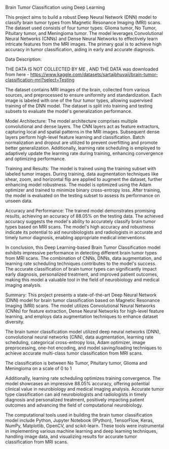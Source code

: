 Brain Tumor Classification using Deep Learning

This project aims to build a robust Deep Neural Network (DNN) model to classify brain tumor types from Magnetic Resonance Imaging (MRI) scans. The dataset used consists of four tumor types: Glioma tumor, No Tumor, Pituitary tumor, and Meningioma tumor. The model leverages Convolutional Neural Networks (CNNs) and Dense Neural Networks to effectively learn intricate features from the MRI images. The primary goal is to achieve high accuracy in tumor classification, aiding in early and accurate diagnosis.

Data Description:

THE DATA IS NOT COLLECTED BY ME , AND THE DATA was downloaded from here - https://www.kaggle.com/datasets/sartajbhuvaji/brain-tumor-classification-mri?select=Testing

The dataset contains MRI images of the brain, collected from various sources, and preprocessed to ensure uniformity and standardization. Each image is labeled with one of the four tumor types, allowing supervised training of the DNN model. The dataset is split into training and testing subsets to evaluate the model's generalization performance.

Model Architecture:
The model architecture comprises multiple convolutional and dense layers. The CNN layers act as feature extractors, capturing local and spatial patterns in the MRI images. Subsequent dense layers perform high-level feature learning and classification. Batch normalization and dropout are utilized to prevent overfitting and promote better generalization. Additionally, learning rate scheduling is employed to adaptively update the learning rate during training, enhancing convergence and optimizing performance.

Training and Results:
The model is trained using the training subset with labeled tumor images. During training, data augmentation techniques like shear, zoom, and horizontal flip are applied to augment the dataset, further enhancing model robustness. The model is optimized using the Adam optimizer and trained to minimize binary cross-entropy loss. After training, the model is evaluated on the testing subset to assess its performance on unseen data.

Accuracy and Performance:
The trained model demonstrates promising results, achieving an accuracy of 88.05% on the testing data. The achieved accuracy suggests the model's ability to accurately classify brain tumor types based on MRI scans. The model's high accuracy and robustness indicate its potential to aid neurobiologists and radiologists in accurate and timely tumor diagnosis, enabling appropriate medical interventions.

In conclusion, this Deep Learning-based Brain Tumor Classification model exhibits impressive performance in detecting different brain tumor types from MRI scans. The combination of CNNs, DNNs, data augmentation, and learning rate scheduling techniques contributes to the model's success. The accurate classification of brain tumor types can significantly impact early diagnosis, personalized treatment, and improved patient outcomes, making this model a valuable tool in the field of neurobiology and medical imaging analysis.



Summary:
This project presents a state-of-the-art Deep Neural Network (DNN) model for brain tumor classification based on Magnetic Resonance Imaging (MRI) scans. The model utilizes Convolutional Neural Networks (CNNs) for feature extraction, Dense Neural Networks for high-level feature learning, and employs data augmentation techniques to enhance dataset diversity.

The brain tumor classification model utilized deep neural networks (DNN), convolutional neural networks (CNN), data augmentation, learning rate scheduling, categorical cross-entropy loss, Adam optimizer, image preprocessing, one-hot encoding, and model saving/loading techniques to achieve accurate multi-class tumor classification from MRI scans.

The classification is between No Tumor, Pituitary tumor, Glioma and Meningioma on a scale of 0 to 1

 Additionally, learning rate scheduling optimizes training convergence. The model showcases an impressive 88.05% accuracy, offering potential clinical value in neurobiology and medical imaging analysis. Accurate tumor type classification can aid neurobiologists and radiologists in timely diagnosis and personalized treatment, positively impacting patient outcomes and advancing the field of computational neurobiology.

The computational tools used in building the brain tumor classification model include Python, Jupyter Notebook (IPython), TensorFlow, Keras, NumPy, Matplotlib, OpenCV, and scikit-learn. These tools were instrumental in implementing various machine learning and deep learning techniques, handling image data, and visualizing results for accurate tumor classification from MRI scans.


